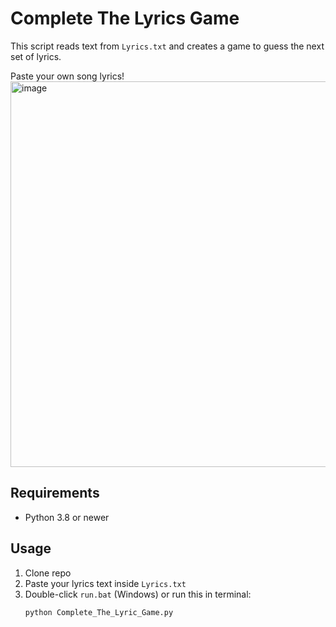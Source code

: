# Complete The Lyrics Game
This script reads text from `Lyrics.txt` and creates a game to guess the next set of lyrics.

Paste your own song lyrics!
<img width="906" height="617" alt="image" src="https://github.com/user-attachments/assets/316cc9e6-529f-4666-85c2-893160006f55" />

## Requirements
- Python 3.8 or newer

## Usage
1. Clone repo
2. Paste your lyrics text inside `Lyrics.txt`
3. Double-click `run.bat` (Windows) or run this in terminal:
   ```bash
   python Complete_The_Lyric_Game.py
